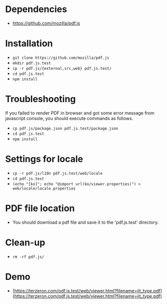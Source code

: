 # Dependencies
* https://github.com/mozilla/pdf.js

# Installation
* `git clone https://github.com/mozilla/pdf.js`
* `mkdir pdf.js.test`
* `cp -r pdf.js/{external,src,web} pdf.js.test/`
* `cd pdf.js.test`
* `npm install`

# Troubleshooting
If you failed to render PDF in browser and got some error message from javascript console, you should execute commands as follows.
* `cp pdf.js/package.json pdf.js.test/package.json`
* `cd pdf.js.test`
* `npm install`

# Settings for locale
* `cp -r pdf.js/l10n pdf.js.test/web/locale`
* `cd pdf.js.test`
* `(echo "[ko]"; echo "@import url(ko/viewer.properties)") > web/locale/locale.properties`

# PDF file location
* You should download a pdf file and save it to the 'pdf.js.test' directory.

# Clean-up
* `rm -rf pdf.js/`

# Demo
* [https://terzeron.com/pdf.js.test/web/viewer.html?filename=jit_type.pdf](https://terzeron.com/pdf.js.test/web/viewer.html?filename=jit_type.pdf)
